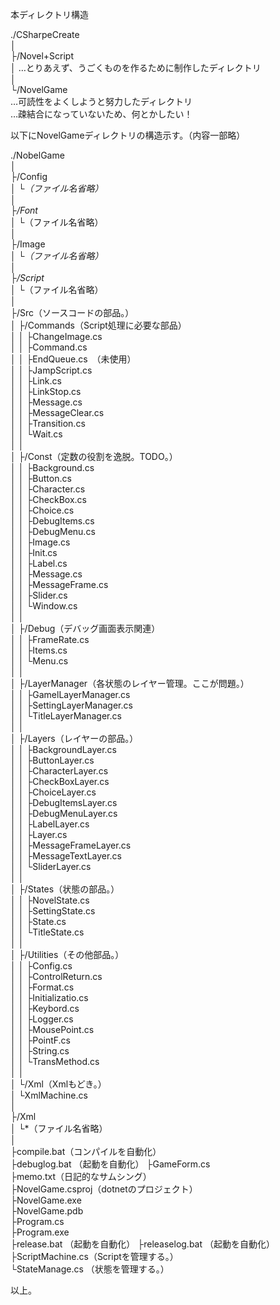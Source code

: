 本ディレクトリ構造

./CSharpeCreate  
	│  
	├/Novel+Script  
	│	…とりあえず、うごくものを作るために制作したディレクトリ  
	│  
	└/NovelGame  
		…可読性をよくしようと努力したディレクトリ  
		…疎結合になっていないため、何とかしたい！  	
  
以下にNovelGameディレクトリの構造示す。（内容一部略）  
  
./NobelGame  
	│  
	├/Config  
	│	└*（ファイル名省略）  
	│  
	├/Font  
	│	└*（ファイル名省略）  
	│  
	├/Image  
	│	└*（ファイル名省略）  
	│  
	├/Script  
	│	└*（ファイル名省略）  
	│  
	├/Src（ソースコードの部品。）  
	│	├/Commands（Script処理に必要な部品）  
	│	│	├ChangeImage.cs  
	│	│	├Command.cs  
	│	│	├EndQueue.cs　（未使用）  
	│	│	├JampScript.cs  
	│	│	├Link.cs  
	│	│	├LinkStop.cs  
	│	│	├Message.cs  
	│	│	├MessageClear.cs  
	│	│	├Transition.cs  
	│	│	└Wait.cs  
	│	│  
	│	├/Const（定数の役割を逸脱。TODO。）  
	│	│	├Background.cs  
	│	│	├Button.cs  
	│	│	├Character.cs  
	│	│	├CheckBox.cs  
	│	│	├Choice.cs  
	│	│	├DebugItems.cs  
	│	│	├DebugMenu.cs  
	│	│	├Image.cs  
	│	│	├Init.cs  
	│	│	├Label.cs  
	│	│	├Message.cs  
	│	│	├MessageFrame.cs  
	│	│	├Slider.cs  
	│	│	└Window.cs  
	│	│  
	│	├/Debug（デバッグ画面表示関連）  
	│	│	├FrameRate.cs  
	│	│	├Items.cs  
	│	│	└Menu.cs  
	│	│  
	│	├/LayerManager（各状態のレイヤー管理。ここが問題。）  
	│	│	├GamelLayerManager.cs  
	│	│	├SettingLayerManager.cs  
	│	│	└TitleLayerManager.cs  
	│	│  
	│	├/Layers（レイヤーの部品。）  
	│	│	├BackgroundLayer.cs  
	│	│	├ButtonLayer.cs  
	│	│	├CharacterLayer.cs  
	│	│	├CheckBoxLayer.cs  
	│	│	├ChoiceLayer.cs  
	│	│	├DebugItemsLayer.cs  
	│	│	├DebugMenuLayer.cs  
	│	│	├LabelLayer.cs  
	│	│	├Layer.cs  
	│	│	├MessageFrameLayer.cs  
	│	│	├MessageTextLayer.cs  
	│	│	└SliderLayer.cs  
	│	│  
	│	├/States（状態の部品。）  
	│	│	├NovelState.cs  
	│	│	├SettingState.cs  
	│	│	├State.cs  
	│	│	└TitleState.cs  
	│	│  
	│	├/Utilities（その他部品。）  
	│	│	├Config.cs  
	│	│	├ControlReturn.cs  
	│	│	├Format.cs  
	│	│	├Initializatio.cs  
	│	│	├Keybord.cs  
	│	│	├Logger.cs  
	│	│	├MousePoint.cs  
	│	│	├PointF.cs  
	│	│	├String.cs  
	│	│	└TransMethod.cs  
	│	│  
	│	└/Xml（Xmlもどき。）  
	│		└XmlMachine.cs  
	│  
	├/Xml  
	│	└*（ファイル名省略）  
	│  
	├compile.bat（コンパイルを自動化）  
	├debuglog.bat  （起動を自動化）
	├GameForm.cs  
	├memo.txt（日記的なサムシング）  
	├NovelGame.csproj（dotnetのプロジェクト）  
	├NovelGame.exe  
	├NovelGame.pdb  
	├Program.cs  
	├Program.exe  
	├release.bat  （起動を自動化）
	├releaselog.bat  （起動を自動化）
	├ScriptMachine.cs（Scriptを管理する。）  
	└StateManage.cs （状態を管理する。）
  
以上。  